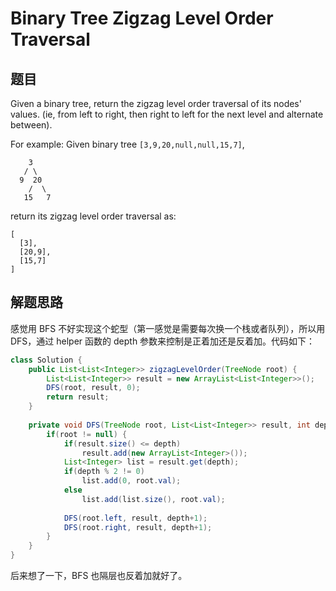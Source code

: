 # Binary Tree Zigzag Level Order Traversal

## 题目

Given a binary tree, return the zigzag level order traversal of its nodes' values. (ie, from left to right, then right to left for the next level and alternate between).

For example:
Given binary tree `[3,9,20,null,null,15,7]`,

```
    3
   / \
  9  20
    /  \
   15   7
```

return its zigzag level order traversal as:

```
[
  [3],
  [20,9],
  [15,7]
]
```

## 解题思路

感觉用 BFS 不好实现这个蛇型（第一感觉是需要每次换一个栈或者队列），所以用 DFS，通过 helper 函数的 depth 参数来控制是正着加还是反着加。代码如下：

```java
class Solution {
    public List<List<Integer>> zigzagLevelOrder(TreeNode root) {
        List<List<Integer>> result = new ArrayList<List<Integer>>();
        DFS(root, result, 0);
        return result;
    }
    
    private void DFS(TreeNode root, List<List<Integer>> result, int depth) {
        if(root != null) {
            if(result.size() <= depth)
                result.add(new ArrayList<Integer>());
            List<Integer> list = result.get(depth);
            if(depth % 2 != 0)
                list.add(0, root.val);
            else
                list.add(list.size(), root.val);
            
            DFS(root.left, result, depth+1);
            DFS(root.right, result, depth+1);
        }
    }
}
```

后来想了一下，BFS 也隔层也反着加就好了。